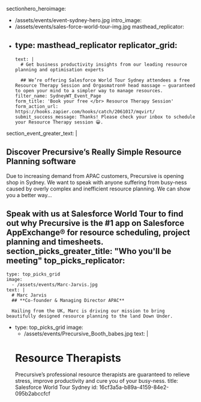sectionhero_heroimage:
  - /assets/events/event-sydney-hero.jpg
intro_image:
  - /assets/events/sales-force-world-tour-img.jpg
masthead_replicator:
  - 
    type: masthead_replicator
    replicator_grid:
      - 
        text: |
          # Get business productivity insights from our leading resource planning and optimisation experts
          
          ## We’re offering Salesforce World Tour Sydney attendees a free Resource Therapy Session and Orgasmatron® head massage – guaranteed to open your mind to a simpler way to manage resources.
        filter_name: SydneyWT_Event_Page
        form_title: 'Book your free </br> Resource Therapy Session'
        form_action_url: https://hooks.zapier.com/hooks/catch/2061017/mqvirt/
        submit_success_message: Thanks! Please check your inbox to schedule your Resource Therapy session 😀.
section_event_greater_text: |
  ## Discover Precursive’s Really Simple Resource Planning software
  
  Due to increasing demand from APAC customers, Precursive is opening shop in Sydney. We want to speak with anyone suffering from busy-ness caused by overly complex and inefficient resource planning. We can show you a better way...
  
  Speak with us at Salesforce World Tour to find out why Precursive is the #1 app on Salesforce AppExchange® for resource scheduling, project planning and timesheets.
section_picks_greater_title: "Who you'll be meeting"
top_picks_replicator:
  - 
    type: top_picks_grid
    image:
      - /assets/events/Marc-Jarvis.jpg
    text: |
      # Marc Jarvis
      ## **Co-founder & Managing Director APAC**
      
      Hailing from the UK, Marc is driving our mission to bring beautifully designed resource planning to the land Down Under.
  - 
    type: top_picks_grid
    image:
      - /assets/events/Precursive_Booth_babes.jpg
    text: |
      # Resource Therapists
      Precursive’s professional resource therapists are guaranteed to relieve stress, improve productivity and cure you of your busy-ness.
title: Salesforce World Tour Sydney
id: 16cf3a5a-b89a-4159-84e2-095b2abccfcf
